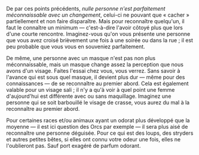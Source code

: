 De par ces points précédents, _nulle personne n'est parfaitement méconnaissable avec un changement_, celui-ci ne pouvant que « cacher » partiellement et non faire disparaître. Mais pour reconnaître quelqu'un, il faut le connaître un minimum — c'est-à-dire l'avoir côtoyé plus que lors d'une courte rencontre. Imaginez-vous qu'on vous présente une personne que vous avez croisé brièvement une fois à une soirée ou dans la rue ; il est peu probable que vous vous en souveniez parfaitement.

De même, une personne avec un masque n'est pas non plus méconnaissable, mais un masque change assez la perception que nous avons d'un visage. Faites l'essai chez vous, vous verrez. Sans savoir à l'avance qui est sous quel masque, il devient plus dur — même pour des connaissances — de se reconnaître au premier abord. Cela est également valable pour un visage sali ; il n'y a qu'à voir à quel point une femme d'aujourd'hui est différente avec ou sans maquillage. Imaginez une personne qui se soit barbouillé le visage de crasse, vous aurez du mal à la reconnaître au premier abord.

Pour certaines races et/ou animaux ayant un odorat plus développé que la moyenne — il est ici question des Orcs par exemple — il sera plus aisé de reconnaître une personne déguisée. Pour ce qui est des loups, des stryders et autres petites bêtes, si elles ont connu votre odeur une fois, elles ne l'oublieront pas. Sauf port exagéré de parfum odorant.
